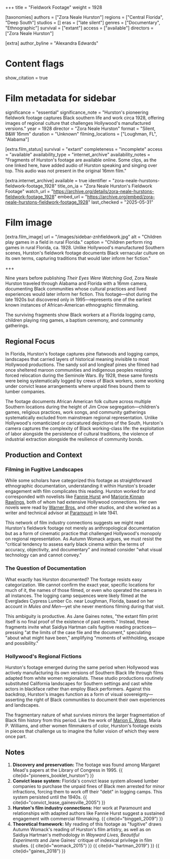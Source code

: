 +++
title = "Fieldwork Footage"
weight = 1928

[taxonomies]
authors = ["Zora Neale Hurston"]
regions = ["Central Florida", "Deep South"]
studios = []
eras = ["late silent"]
genres = ["Documentary", "Ethnographic"]
survival = ["extant"]
access = ["available"]
directors = ["Zora Neale Hurston"]

[extra]
author_byline = "Alexandra Edwards"

# Content flags
show_citation = true

# Film metadata for sidebar
significance = "essential"
significance_note = "Hurston's pioneering fieldwork footage captures Black southern life and work circa 1928, offering images of regional culture that challenges Hollywood's manufactured versions."
year = 1928
director = "Zora Neale Hurston"
format = "Silent, B&W 16mm"
duration = "Unknown"
filming_locations = ["Loughman, FL", "Alabama"] 

[extra.film_status]
survival = "extant"
completeness = "incomplete"
access = "available"
availability_type = "internet_archive"
availability_notes = "Fragments of Hurston's footage are available online. Some clips, as the one linked here, have added audio of Hurston speaking and singing over top. This audio was not present in the original 16mm film."

[extra.internet_archive]
available = true
identifier = "zora-neale-hurstons-fieldwork-footage_1928"
title_on_ia = "Zora Neale Hurston's Fieldwork Footage"
watch_url = "https://archive.org/details/zora-neale-hurstons-fieldwork-footage_1928"
embed_url = "https://archive.org/embed/zora-neale-hurstons-fieldwork-footage_1928"
last_checked = "2025-05-31"


# Film image
[extra.film_image]
url = "/images/sidebar-znhfieldwork.jpg"
alt = "Children play games in a field in rural Florida."
caption = "Children perform ring games in rural Florida, ca. 1928. Unlike Hollywood's manufactured Southern scenes, Hurston's fieldwork footage documents Black vernacular culture on its own terms, capturing traditions that would later inform her fiction."

+++

Nine years before publishing *Their Eyes Were Watching God*, Zora Neale Hurston traveled through Alabama and Florida with a 16mm camera, documenting Black communities whose cultural practices and lived experiences would later inform her fiction. This footage—shot during the late 1920s but discovered only in 1995—represents one of the earliest known instances of African-American ethnographic filmmaking.

The surviving fragments show Black workers at a Florida logging camp, children playing ring games, a baptism ceremony, and community gatherings. 

## Regional Focus

In Florida, Hurston's footage captures pine flatwoods and logging camps, landscapes that carried layers of historical meaning invisible to most Hollywood productions. The sandy soil and longleaf pines she filmed had once sheltered maroon communities and indigenous peoples resisting forced relocation during the Seminole Wars. By 1928, these same forests were being systematically logged by crews of Black workers, some working under convict lease arrangements where unpaid fines bound them to lumber companies.

The footage documents African American folk culture across multiple Southern locations during the height of Jim Crow segregation—children's games, religious practices, work songs, and community gatherings systematically excluded from mainstream regional representation. Unlike Hollywood's romanticized or caricatured depictions of the South, Hurston's camera captures the complexity of Black working-class life: the exploitation of labor alongside the persistence of cultural traditions, the violence of industrial extraction alongside the resilience of community bonds.

## Production and Context

### Filming in Fugitive Landscapes

While some scholars have categorized this footage as straightforward ethnographic documentation, understanding it within Hurston's broader engagement with film complicates this reading. Hurston worked for and corresponded with novelists like [Fannie Hurst](@/author-profiles/fannie-hurst.md) and [Marjorie Kinnan Rawlings](@/author-profiles/marjorie-kinnan-rawlings.md), both of whom had extensive Hollywood connections. Her own novels were read by [Warner Bros.](/studios/warner-bros) and other studios, and she worked as a writer and technical advisor at [Paramount](/studios/paramount) in late 1941.

This network of film industry connections suggests we might read Hurston's fieldwork footage not merely as anthropological documentation but as a form of cinematic practice that challenged Hollywood's monopoly on regional representation. As Autumn Womack argues, we must resist the "critical tendency to assess early black cinema within the terms of accuracy, objectivity, and documentary" and instead consider "what visual technology can and cannot convey."

### The Question of Documentation

What exactly has Hurston documented? The footage resists easy categorization. We cannot confirm the exact year, specific locations for much of it, the names of those filmed, or even who operated the camera in all instances. The logging camp sequences were likely filmed at the Everglades Cypress Lumber Co. near Loughman, Florida, based on her account in *Mules and Men*—yet she never mentions filming during that visit.

This ambiguity is productive. As Jane Gaines notes, "the extant film print itself is no final proof of the existence of past events." Instead, these fragments invite what Saidiya Hartman calls fugitive reading practices—pressing "at the limits of the case file and the document," speculating "about what might have been," amplifying "moments of withholding, escape and possibility."

### Hollywood's Regional Fictions

Hurston's footage emerged during the same period when Hollywood was actively manufacturing its own versions of Southern Black life through films adapted from white women regionalists. These studio productions routinely substituted California landscapes for Southern settings and cast white actors in blackface rather than employ Black performers. Against this backdrop, Hurston's images function as a form of visual sovereignty—asserting the right of Black communities to document their own experiences and landscapes.

The fragmentary nature of what survives mirrors the larger fragmentation of Black film history from this period. Like the work of [Marion E. Wong](@/author-profiles/marion-e-wong.md), Maria P. Williams, and other women filmmakers of color, Hurston's footage exists in pieces that challenge us to imagine the fuller vision of which they were once part.

## Notes

1. **Discovery and preservation:** The footage was found among Margaret Mead's papers at the Library of Congress in 1995. {{ cite(id="pioneers_booklet_hurston") }}
2. **Convict lease system:** Florida's convict lease system allowed lumber companies to purchase the unpaid fines of Black men arrested for minor infractions, forcing them to work off their "debt" in logging camps. This system persisted until the 1940s. {{ cite(id="convict_lease_gainesville_2005") }}
3. **Hurston's film industry connections:** Her work at Paramount and relationships with adapted authors like Fannie Hurst suggest a sustained engagement with commercial filmmaking. {{ cite(id="binggeli_2009") }}
4. **Theoretical framework:** My reading of this footage as "fugitive" draws Autumn Womack's reading of Hurston's film artistry, as well as on Saidiya Hartman's methodology in *Wayward Lives, Beautiful Experiments* and Jane Gaines' critique of indexical privilege in film studies. {{ cite(id="womack_2015") }} {{ cite(id="hartman_2019") }} {{ cite(id="gaines_2018") }} 